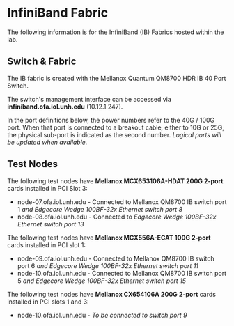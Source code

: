 # InfiniBand Fabric

The following information is for the InfiniBand (IB) Fabrics hosted within the lab.

## Switch & Fabric

The IB fabric is created with the Mellanox Quantum QM8700 HDR IB 40 Port Switch.

The switch's management interface can be accessed via **infiniband.ofa.iol.unh.edu** (10.12.1.247).

In the port definitions below, the power numbers refer to the 40G / 100G port. When
that port is connected to a breakout cable, either to 10G or 25G, the physical
sub-port is indicated as the second number.  *Logical ports will be updated
when available.*

## Test Nodes

The following test nodes have **Mellanox MCX653106A-HDAT 200G 2-port** cards installed in PCI Slot 3:

* node-07.ofa.iol.unh.edu - Connected to Mellanox QM8700 IB switch port 1 *and Edgecore Wedge 100BF-32x Ethernet switch port 8*
* node-08.ofa.iol.unh.edu - Connected to *Edgecore Wedge 100BF-32x Ethernet switch port 13*

The following test nodes have **Mellanox MCX556A-ECAT 100G 2-port** cards installed in PCI slot 1:

* node-09.ofa.iol.unh.edu - Connected to  Mellanox QM8700 IB switch port 6 *and Edgecore Wedge 100BF-32x Ethernet switch port 11*
* node-10.ofa.iol.unh.edu - Connected to  Mellanox QM8700 IB switch port 5 *and Edgecore Wedge 100BF-32x Ethernet switch port 15*

The following test nodes have **Mellanox CX654106A 200G 2-port** cards installed in PCI slots 1 and 3:

* node-10.ofa.iol.unh.edu - *To be connected to switch port 9*
